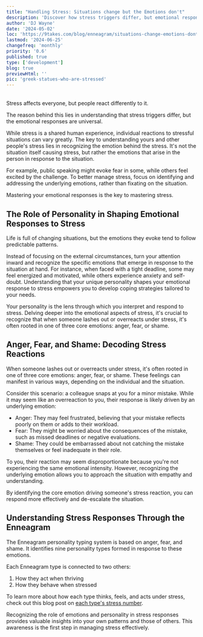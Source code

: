 ```yaml
---
title: "Handling Stress: Situations change but the Emotions don't"
description: 'Discover how stress triggers differ, but emotional responses are universal. Learn to master your emotions and effectively navigate stressful situations.'
author: 'DJ Wayne'
date: '2024-05-02'
loc: 'https://9takes.com/blog/enneagram/situations-change-emotions-dont'
lastmod: '2024-06-25'
changefreq: 'monthly'
priority: '0.6'
published: true
type: ['development']
blog: true
previewHtml: ''
pic: 'greek-statues-who-are-stressed'
---
```


<script>
	import  PopCard  from "$lib/components/atoms/PopCard.svelte";
</script>

<!-- todo -->
<div
  style="display: flex;
    justify-content: center;
    margin: 1rem 0;
  "
>
  <PopCard
    image={`/blogs/greek-statues-who-are-stressed.webp`}
    showIcon={false}
    displayText=""
    altText="stressed out greek statues"
    subtext=""
  />
</div>

<p class="firstLetter">Stress affects everyone, but people react differently to it.</p>

The reason behind this lies in understanding that stress triggers differ, but the emotional responses are universal.

While stress is a shared human experience, individual reactions to stressful situations can vary greatly. The key to understanding yours and other people's stress lies in recognizing the emotion behind the stress. It's not the situation itself causing stress, but rather the emotions that arise in the person in response to the situation.

For example, public speaking might evoke fear in some, while others feel excited by the challenge. To better manage stress, focus on identifying and addressing the underlying emotions, rather than fixating on the situation.

Mastering your emotional responses is the key to mastering stress.

## The Role of Personality in Shaping Emotional Responses to Stress

Life is full of changing situations, but the emotions they evoke tend to follow predictable patterns.

Instead of focusing on the external circumstances, turn your attention inward and recognize the specific emotions that emerge in response to the situation at hand. For instance, when faced with a tight deadline, some may feel energized and motivated, while others experience anxiety and self-doubt. Understanding that your unique personality shapes your emotional response to stress empowers you to develop coping strategies tailored to your needs.

Your personality is the lens through which you interpret and respond to stress. Delving deeper into the emotional aspects of stress, it's crucial to recognize that when someone lashes out or overreacts under stress, it's often rooted in one of three core emotions: anger, fear, or shame.

## Anger, Fear, and Shame: Decoding Stress Reactions

When someone lashes out or overreacts under stress, it's often rooted in one of three core emotions: anger, fear, or shame. These feelings can manifest in various ways, depending on the individual and the situation.

Consider this scenario: a colleague snaps at you for a minor mistake. While it may seem like an overreaction to you, their response is likely driven by an underlying emotion:

- Anger: They may feel frustrated, believing that your mistake reflects poorly on them or adds to their workload.
- Fear: They might be worried about the consequences of the mistake, such as missed deadlines or negative evaluations.
- Shame: They could be embarrassed about not catching the mistake themselves or feel inadequate in their role.

To you, their reaction may seem disproportionate because you're not experiencing the same emotional intensity. However, recognizing the underlying emotion allows you to approach the situation with empathy and understanding.

By identifying the core emotion driving someone's stress reaction, you can respond more effectively and de-escalate the situation.

## Understanding Stress Responses Through the Enneagram

The Enneagram personality typing system is based on anger, fear, and shame. It identifies nine personality types formed in response to these emotions.

Each Enneagram type is connected to two others:

1. How they act when thriving
2. How they behave when stressed

To learn more about how each type thinks, feels, and acts under stress, check out this blog post on <a href="/blog/enneagram/enneagram-stress-number">each type's stress number</a>.

Recognizing the role of emotions and personality in stress responses provides valuable insights into your own patterns and those of others. This awareness is the first step in managing stress effectively.
